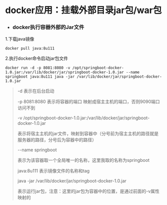 # docker应用：挂载外部目录jar包/war包



* ### docker执行容器外部的Jar文件

1.下载java镜像

```
docker pull java:8u111
```

2.执行docker命令启动jar包文件

```
docker run -d -p 8081:8080 -v /opt/springboot-docker-1.0.jar:/var/lib/docker/jar/springboot-docker-1.0.jar --name springboot java:8u111 java -jar /var/lib/docker/jar/springboot-docker-1.0.jar
```

> -d 表示在后台启动
>
> -p 8081:8080 表示将容器的端口 映射成宿主主机的端口，否则9090端口访问不到
>
> -v /opt/springboot-docker-1.0.jar:/var/lib/docker/jar/springboot-docker-1.0.jar
>
> 表示将宿主主机的jar文件，映射到容器中（分号前为宿主主机的路径就是服务器的路径，分号后为容器中的路径）
>
> --name springboot
>
> 表示为该容器取一个全局唯一的名称，这里我取的名称为springboot
>
> java:8u111 表示镜像文件的名称和tag
>
> java -jar /var/lib/docker/jar/springboot-docker-1.0.jar
>
> 表示运行jar包，注意：这里的jar包为容器中的位置，是通过前面的-v属性映射的







